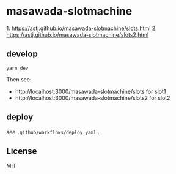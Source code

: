 # masawada-slotmachine

1: https://astj.github.io/masawada-slotmachine/slots.html
2: https://astj.github.io/masawada-slotmachine/slots2.html

## develop

```
yarn dev
```

Then see:
- http://localhost:3000/masawada-slotmachine/slots for slot1
- http://localhost:3000/masawada-slotmachine/slots2 for slot2

## deploy

see `.github/workflows/deploy.yaml` .

## License

MIT
